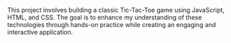 <p>This project involves building a classic Tic-Tac-Toe game using JavaScript, HTML, and CSS. The goal is to enhance my understanding of these technologies through hands-on practice while creating an engaging and interactive application.</p>